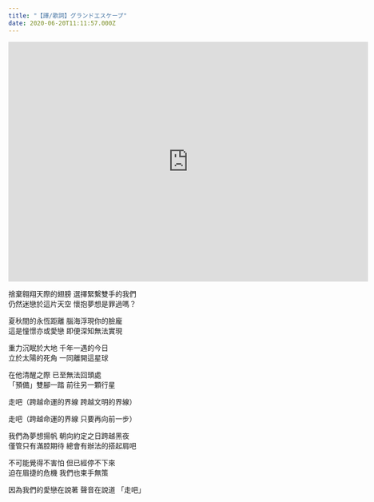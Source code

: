```yaml
---
title: "【譯/歌詞】グランドエスケープ"
date: 2020-06-20T11:11:57.000Z
---
```


<iframe width="720" height="480" src="https://www.youtube.com/embed/POmIhkRZayE" frameborder="0" allow="accelerometer; autoplay; clipboard-write; encrypted-media; gyroscope; picture-in-picture" allowfullscreen></iframe>

捨棄翱翔天際的翅膀 選擇緊繫雙手的我們
<br>仍然迷戀於這片天空 懷抱夢想是罪過嗎？

夏秋間的永恆距離 腦海浮現你的臉龐
<br>這是憧憬亦或愛戀 即便深知無法實現

重力沉眠於大地 千年一遇的今日
<br>立於太陽的死角 一同離開這星球

在他清醒之際 已至無法回頭處
<br>「預備」雙腳一踏 前往另一顆行星

走吧（跨越命運的界線 跨越文明的界線）

走吧（跨越命運的界線 只要再向前一步）

我們為夢想揚帆 朝向約定之日跨越黑夜
<br>僅管只有滿腔期待 總會有辦法的搭起肩吧

不可能覺得不害怕 但已經停不下來
<br>迫在眉捷的危機 我們也束手無策

因為我們的愛戀在說著 聲音在說道 「走吧」
